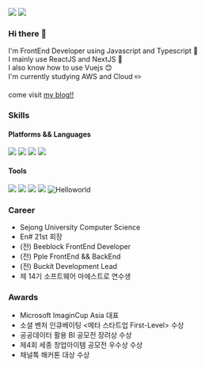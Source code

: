 <a href="#" target="_blank"><img src="https://img.shields.io/badge/gus70005319%40gmail.com-red?style=flat&logo=google&logoColor=white"></a>
<a href="#" target="_blank"><img src="https://img.shields.io/badge/-wook5__16-%23E4405F?style=flat&logo=instagram&logoColor=white"></a>
### Hi there 👋
I'm FrontEnd Developer using Javascript and Typescript 🎉 <br/>
I mainly use ReactJS and NextJS 🔑 <br/>
I also know how to use Vuejs 😊<br/> 
I'm currently studying AWS and Cloud ✏️ <br/> 

come visit <a href="https://velog.io/@nookcoder2/" target="_blank">my blog!!<a/>  



### Skills
#### Platforms && Languages 
<a href="#" target="_blank"><img src="https://img.shields.io/badge/ReactJs-blue?logo=react"></a>
<a href="#" target="_blank"><img src="https://img.shields.io/badge/VueJs-black?logo=vuedotjs"></a>
<a href="#" target="_blank"><img src="https://img.shields.io/badge/TypeScript-blue?logo=typescript&logoColor=white"></a>
<a href="#" target="_blank"><img src="https://img.shields.io/badge/NodeJS-green?logo=nodedotjs"></a>
#### Tools 
  
<a href="#" target="_blank"><img src="https://img.shields.io/badge/Git-orange?logo=git&logoColor=white"></a>
<a href="#" target="_blank"><img src="https://img.shields.io/badge/-AWS-orange?logo=amazonaws"></a>
<a href="#" target="_blank"><img src="https://img.shields.io/badge/Figma-black?logo=figma"></a>
<a href="#" target="_blank"><img src="https://img.shields.io/badge/Postman-critical?logo=postman&logoColor=white"></a>
![Helloworld](https://avatars.githubusercontent.com/u/79124461?v=a)
### Career

- Sejong University Computer Science 
- En# 21st 회장 
- (전) Beeblock FrontEnd Developer 
- (전) Pple FrontEnd && BackEnd
- (전) Buckit Development Lead
- 제 14기 소프트웨어 마에스트로 연수생

### Awards
- Microsoft ImaginCup Asia 대표 
- 소셜 벤처 인큐베이팅 <메타 스타트업 First-Level> 수상
- 공공데이터 활용 BI 공모전 장려상 수상 
- 제4회 세종 창업아이템 공모전 우수상 수상
- 채널톡 해커톤 대상 수상

  
<!--
**nookcoder/nookcoder** is a ✨ _special_ ✨ repository because its `README.md` (this file) appears on your GitHub profile.

Here are some ideas to get you started:

- 🔭 I’m currently working on ...
- 🌱 I’m currently learning ...
- 👯 I’m looking to collaborate on ...
- 🤔 I’m looking for help with ...
- 💬 Ask me about ...
- 📫 How to reach me: ...
- 😄 Pronouns: ...
- ⚡ Fun fact: ...
-->
